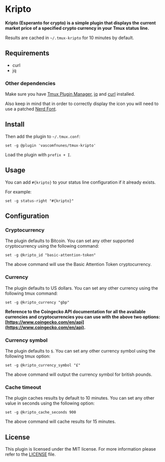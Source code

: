 # Kripto

**Kripto (Esperanto for crypto) is a simple plugin that displays the current market price of a specified crypto
currency in your Tmux status line.**

Results are cached in `~/.tmux-kripto` for 10 minutes by default.

## Requirements

- curl
- jq

### Other dependencies

Make sure you have [Tmux Plugin Manager](https://github.com/tmux-plugins/tpm),
[jq](https://stedolan.github.io/jq/download/) and [curl](https://curl.se/) installed.

Also keep in mind that in order to correctly display the
icon you will need to use a patched [Nerd Font](https://www.nerdfonts.com/).

## Install

Then add the plugin to `~/.tmux.conf`:

```tmux
set -g @plugin 'vascomfnunes/tmux-kripto'
```

Load the plugin with `prefix + I`.

## Usage

You can add `#{kripto}` to your status line configuration if it already exists.

For example:

```tmux
set -g status-right "#{kripto}"
```

## Configuration

### Cryptocurrency

The plugin defaults to Bitcoin. You can set any other supported cryptocurrency using the following
command:

```
set -g @kripto_id "basic-attention-token"
```

The above command will use the Basic Attention Token cryptocurrency.

### Currency

The plugin defaults to US dollars. You can set any other currency using the following
tmux command:

```
set -g @kripto_currency "gbp"
```

**Reference to the Coingecko API
documentation for all the available currencies and cryptocurrencies you can use with the above two options:
[https://www.coingecko.com/en/api](https://www.coingecko.com/en/api).**

### Currency symbol

The plugin defaults to `$`. You can set any other currency symbol using the following
tmux option:

```
set -g @kripto_currency_symbol "£"
```

The above command will output the currency symbol for british pounds.

### Cache timeout

The plugin caches results by default to 10 minutes. You can set any other value in seconds using the following
option:

```
set -g @kripto_cache_seconds 900
```

The above command will cache results for 15 minutes.

## License

This plugin is licensed under the MIT license. For more information please refer
to the [LICENSE](https://github.com/vascomfnunes/tmux-clima/LICENSE) file.
